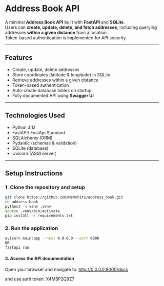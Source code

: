 # Address Book API

A minimal **Address Book API** built with **FastAPI** and **SQLite**.  
Users can **create, update, delete, and fetch addresses**, including querying addresses **within a given distance** from a location.  
Token-based authentication is implemented for API security.

---

## Features

- Create, update, delete addresses
- Store coordinates (latitude & longitude) in SQLite
- Retrieve addresses within a given distance
- Token-based authentication
- Auto-create database tables on startup
- Fully documented API using **Swagger UI**

---

## Technologies Used

- Python 3.12
- FastAPI/ FastApi Standard
- SQLAlchemy (ORM)
- Pydantic (schemas & validation)
- SQLite (database)
- Uvicorn (ASGI server)

---

## Setup Instructions

### 1. Clone the repository and setup

```bash
git clone https://github.com/Msmohits/address_book.git
cd address_book
python3 -m venv .venv
source .venv/bin/activate
pip install -r requirements.txt
```

### 2. Run the application

```bash
uvicorn main:app --host 0.0.0.0 --port 8000
OR
fastapi run

```
#### 3. Access the API documentation
Open your browser and navigate to:
http://0.0.0.0:8000/docs

and use auth token: X4M8P2Q9Z7


